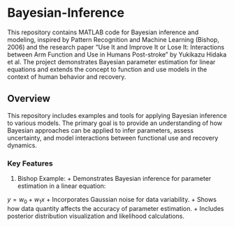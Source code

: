# Bayesian-Inference

This repository contains MATLAB code for Bayesian inference and modeling, inspired by Pattern Recognition and Machine Learning (Bishop, 2006) and the research paper “Use It and Improve It or Lose It: Interactions between Arm Function and Use in Humans Post-stroke” by Yukikazu Hidaka et al. The project demonstrates Bayesian parameter estimation for linear equations and extends the concept to function and use models in the context of human behavior and recovery.

## Overview

This repository includes examples and tools for applying Bayesian inference to various models. The primary goal is to provide an understanding of how Bayesian approaches can be applied to infer parameters, assess uncertainty, and model interactions between functional use and recovery dynamics.

### Key Features

  1. Bishop Example:
	+ Demonstrates Bayesian inference for parameter estimation in a linear equation:

 $y = w_0 + w_1x$
	+ Incorporates Gaussian noise for data variability.
 	+ Shows how data quantity affects the accuracy of parameter estimation.
  	+ Includes posterior distribution visualization and likelihood calculations.
